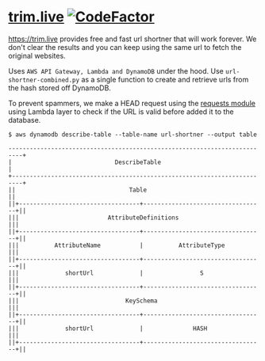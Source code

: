 # [trim.live](https://trim.live/) [![CodeFactor](https://www.codefactor.io/repository/github/shreyasgaonkar/url-shortner/badge)](https://www.codefactor.io/repository/github/shreyasgaonkar/url-shortner)

https://trim.live provides free and fast url shortner that will work forever. We don't clear the results and you can keep using the same url to fetch the original websites.

Uses `AWS API Gateway, Lambda and DynamoDB` under the hood. Use  `url-shortner-combined.py` as a single function to create and retrieve urls from the hash stored off DynamoDB.

To prevent spammers, we make a HEAD request using the [requests module](https://github.com/shreyasgaonkar/aws-lambda-code-samples/tree/master/lambda-layer) using Lambda layer to check if the URL is valid before added it to the database.

```console
$ aws dynamodb describe-table --table-name url-shortner --output table
```
```
--------------------------------------------------------------------------+
|                             DescribeTable                               |
+-------------------------------------------------------------------------+
||                                Table                                  ||
||+----------------------------------+----------------------------------+||
|||                         AttributeDefinitions                        |||
||+----------------------------------+----------------------------------+||
|||          AttributeName           |          AttributeType           |||
||+----------------------------------+----------------------------------+||
|||             shortUrl             |                S                 |||
||+----------------------------------+----------------------------------+||
|||                              KeySchema                              |||
||+----------------------------------+----------------------------------+||
|||             shortUrl             |              HASH                |||
||+----------------------------------+----------------------------------+||
```
